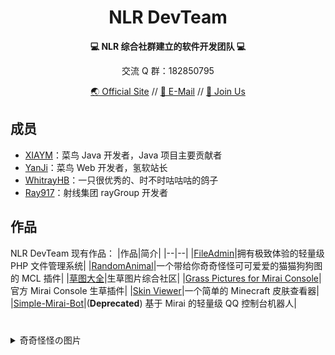 <h1 align=center>NLR DevTeam</h1>
<p align=center><b>💻 NLR 综合社群建立的软件开发团队 💻</b></p>
<p align=center>交流 Q 群：182850795</p>
<p align=center>
  <a href="//nlrdev.top" target="_blank">🌏 Official Site</a> //
  <a href="mailto:contact@nlrdev.top">📧 E-Mail</a> // 
  <a href="//join.nlrdev.top" target="_blank">🧔 Join Us</a>
</p>

## 成员
- [XIAYM](//xiaym.ml)：菜鸟 Java 开发者，Java 项目主要贡献者
- [YanJi](//i.simsoft.top)：菜鸟 Web 开发者，氢软站长
- [WhitrayHB](//whitrayhb.top)：一只很优秀的、时不时咕咕咕的鸽子
- [Ray917](//ray917.xyz)：射线集团 rayGroup 开发者

## 作品
NLR DevTeam 现有作品：
|作品|简介|
|--|--|
|[FileAdmin](https://github.com/NLR-DevTeam/FileAdmin)|拥有极致体验的轻量级 PHP 文件管理系统|
|[RandomAnimal](https://github.com/NLR-DevTeam/RandomAnimals)|一个带给你奇奇怪怪可可爱爱的猫猫狗狗图的 MCL 插件|
|[草图大全](https://grass.nlrdev.top)|生草图片综合社区|
|[Grass Pictures for Mirai Console](https://github.com/NLR-DevTeam/GrassPictures)|官方 Mirai Console 生草插件|
|[Skin Viewer](https://github.com/NLR-DevTeam/Electron-Minecraft-Skin-Viewer)|一个简单的 Minecraft 皮肤查看器|
|[Simple-Mirai-Bot](https://github.com/NLR-DevTeam/Simple-Mirai-Bot)|(**Deprecated**) 基于 Mirai 的轻量级 QQ 控制台机器人|

#  

<details>
  <summary>奇奇怪怪の图片</summary>
  <img src="https://static.nlrdev.top/developer-jued/whitrayhb.gif" width="25%"><img src="https://static.nlrdev.top/developer-jued/ray.gif" width="25%"><img src="https://static.nlrdev.top/developer-jued/yanji.gif" width="25%"><img src="https://static.nlrdev.top/developer-jued/xiaym.gif" width="25%">
  <img src="https://static.nlrdev.top/zhen-huo/jueXiaym.webp" width="25%"><img src="https://static.nlrdev.top/zhen-huo/jueXiaym.webp" width="25%"><img src="https://static.nlrdev.top/zhen-huo/jueXiaym.webp" width="25%"><img src="https://static.nlrdev.top/zhen-huo/nao.webp" width="25%">
</details>
